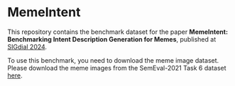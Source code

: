 # MemeIntent

This repository contains the benchmark dataset for the paper **MemeIntent: Benchmarking Intent Description Generation for Memes**, published at [SIGdial 2024](https://2024.sigdial.org/).

To use this benchmark, you need to download the meme image dataset.
Please download the meme images from the SemEval-2021 Task 6 dataset [here](https://github.com/di-dimitrov/SEMEVAL-2021-task6-corpus/tree/main).
